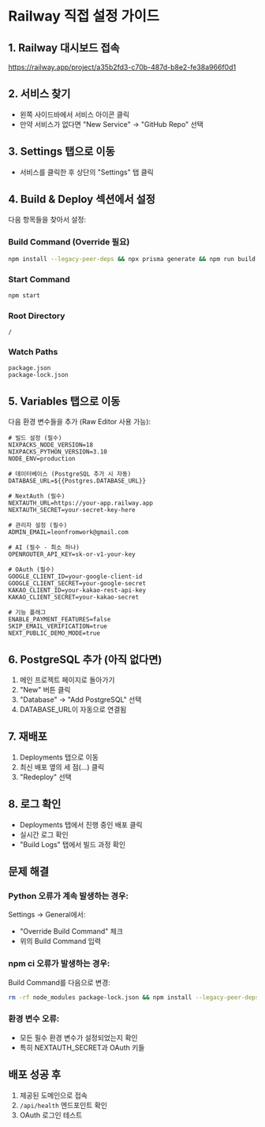 # Railway 직접 설정 가이드

## 1. Railway 대시보드 접속
https://railway.app/project/a35b2fd3-c70b-487d-b8e2-fe38a966f0d1

## 2. 서비스 찾기
- 왼쪽 사이드바에서 서비스 아이콘 클릭
- 만약 서비스가 없다면 "New Service" → "GitHub Repo" 선택

## 3. Settings 탭으로 이동
- 서비스를 클릭한 후 상단의 "Settings" 탭 클릭

## 4. Build & Deploy 섹션에서 설정
다음 항목들을 찾아서 설정:

### Build Command (Override 필요)
```bash
npm install --legacy-peer-deps && npx prisma generate && npm run build
```

### Start Command
```bash
npm start
```

### Root Directory
```
/
```

### Watch Paths
```
package.json
package-lock.json
```

## 5. Variables 탭으로 이동
다음 환경 변수들을 추가 (Raw Editor 사용 가능):

```env
# 빌드 설정 (필수)
NIXPACKS_NODE_VERSION=18
NIXPACKS_PYTHON_VERSION=3.10
NODE_ENV=production

# 데이터베이스 (PostgreSQL 추가 시 자동)
DATABASE_URL=${{Postgres.DATABASE_URL}}

# NextAuth (필수)
NEXTAUTH_URL=https://your-app.railway.app
NEXTAUTH_SECRET=your-secret-key-here

# 관리자 설정 (필수)
ADMIN_EMAIL=leonfromwork@gmail.com

# AI (필수 - 최소 하나)
OPENROUTER_API_KEY=sk-or-v1-your-key

# OAuth (필수)
GOOGLE_CLIENT_ID=your-google-client-id
GOOGLE_CLIENT_SECRET=your-google-secret
KAKAO_CLIENT_ID=your-kakao-rest-api-key
KAKAO_CLIENT_SECRET=your-kakao-secret

# 기능 플래그
ENABLE_PAYMENT_FEATURES=false
SKIP_EMAIL_VERIFICATION=true
NEXT_PUBLIC_DEMO_MODE=true
```

## 6. PostgreSQL 추가 (아직 없다면)
1. 메인 프로젝트 페이지로 돌아가기
2. "New" 버튼 클릭
3. "Database" → "Add PostgreSQL" 선택
4. DATABASE_URL이 자동으로 연결됨

## 7. 재배포
1. Deployments 탭으로 이동
2. 최신 배포 옆의 세 점(...) 클릭
3. "Redeploy" 선택

## 8. 로그 확인
- Deployments 탭에서 진행 중인 배포 클릭
- 실시간 로그 확인
- "Build Logs" 탭에서 빌드 과정 확인

## 문제 해결

### Python 오류가 계속 발생하는 경우:
Settings → General에서:
- "Override Build Command" 체크
- 위의 Build Command 입력

### npm ci 오류가 발생하는 경우:
Build Command를 다음으로 변경:
```bash
rm -rf node_modules package-lock.json && npm install --legacy-peer-deps && npx prisma generate && npm run build
```

### 환경 변수 오류:
- 모든 필수 환경 변수가 설정되었는지 확인
- 특히 NEXTAUTH_SECRET과 OAuth 키들

## 배포 성공 후
1. 제공된 도메인으로 접속
2. `/api/health` 엔드포인트 확인
3. OAuth 로그인 테스트